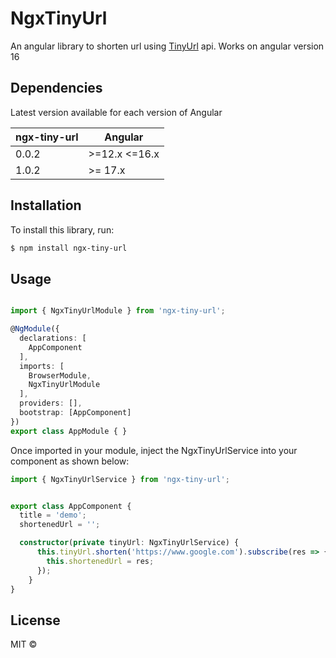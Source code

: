 # NgxTinyUrl

An angular library to shorten url using [TinyUrl](https://tinyurl.com/) api. Works on angular version 16

## Dependencies

Latest version available for each version of Angular

| ngx-tiny-url | Angular       |
| ------------ | ----------    |
| 0.0.2        | >=12.x <=16.x |
| 1.0.2        | >= 17.x       |


## Installation

To install this library, run:

```bash
$ npm install ngx-tiny-url
```

## Usage

```typescript

import { NgxTinyUrlModule } from 'ngx-tiny-url';

@NgModule({
  declarations: [
    AppComponent
  ],
  imports: [
    BrowserModule,
    NgxTinyUrlModule
  ],
  providers: [],
  bootstrap: [AppComponent]
})
export class AppModule { }
```

Once imported in your module, inject the NgxTinyUrlService into your component as shown below: 

```typescript
import { NgxTinyUrlService } from 'ngx-tiny-url';


export class AppComponent {
  title = 'demo';
  shortenedUrl = '';

  constructor(private tinyUrl: NgxTinyUrlService) {
      this.tinyUrl.shorten('https://www.google.com').subscribe(res => {
        this.shortenedUrl = res;
      });
    }
}
```


## License

MIT ©